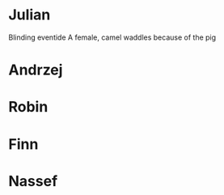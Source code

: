 # Julian
Blinding eventide
A female, camel waddles
because of the pig
# Andrzej


# Robin



# Finn



# Nassef